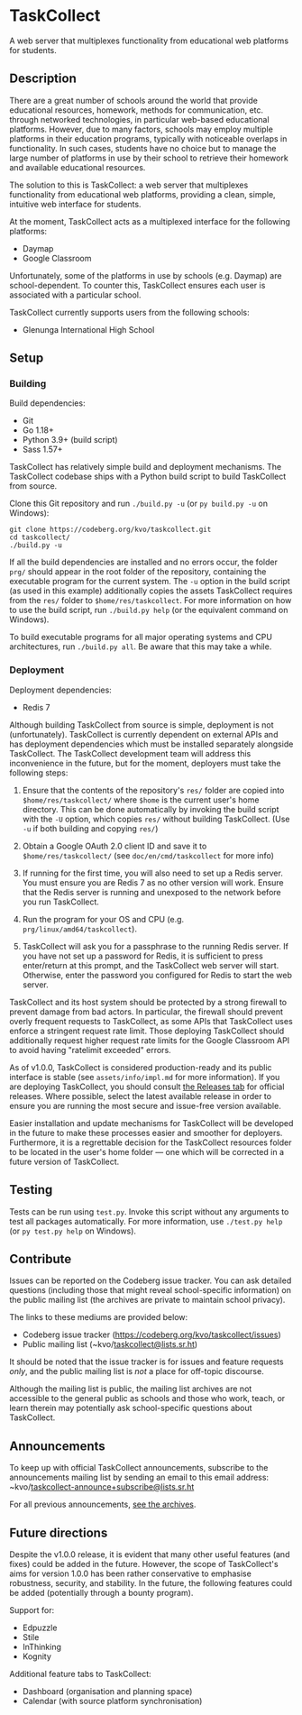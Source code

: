 # TaskCollect
A web server that multiplexes functionality from educational web platforms for students.

## Description

There are a great number of schools around the world that provide educational resources, homework, methods for communication, etc. through networked technologies, in particular web-based educational platforms. However, due to many factors, schools may employ multiple platforms in their education programs, typically with noticeable overlaps in functionality. In such cases, students have no choice but to manage the large number of platforms in use by their school to retrieve their homework and available educational resources.

The solution to this is TaskCollect: a web server that multiplexes functionality from educational web platforms, providing a clean, simple, intuitive web interface for students.

At the moment, TaskCollect acts as a multiplexed interface for the following platforms:
  * Daymap
  * Google Classroom

Unfortunately, some of the platforms in use by schools (e.g. Daymap) are school-dependent. To counter this, TaskCollect ensures each user is associated with a particular school.

TaskCollect currently supports users from the following schools:
  * Glenunga International High School

## Setup

### Building
Build dependencies:
  * Git
  * Go 1.18+
  * Python 3.9+ (build script)
  * Sass 1.57+

TaskCollect has relatively simple build and deployment mechanisms. The TaskCollect codebase ships with a Python build script to build TaskCollect from source.

Clone this Git repository and run `./build.py -u` (or `py build.py -u` on Windows):

```
git clone https://codeberg.org/kvo/taskcollect.git
cd taskcollect/
./build.py -u
```

If all the build dependencies are installed and no errors occur, the folder `prg/` should appear in the root folder of the repository, containing the executable program for the current system. The `-u` option in the build script (as used in this example) additionally copies the assets TaskCollect requires from the `res/` folder to `$home/res/taskcollect`. For more information on how to use the build script, run `./build.py help` (or the equivalent command on Windows).

To build executable programs for all major operating systems and CPU architectures, run `./build.py all`. Be aware that this may take a while.

### Deployment

Deployment dependencies:
  * Redis 7

Although building TaskCollect from source is simple, deployment is not (unfortunately). TaskCollect is currently dependent on external APIs and has deployment dependencies which must be installed separately alongside TaskCollect. The TaskCollect development team will address this inconvenience in the future, but for the moment, deployers must take the following steps:

  1. Ensure that the contents of the repository's `res/` folder are copied into `$home/res/taskcollect/` where `$home` is the current user's home directory. This can be done automatically by invoking the build script with the `-U` option, which copies `res/` without building TaskCollect. (Use `-u` if both building and copying `res/`)

  2. Obtain a Google OAuth 2.0 client ID and save it to `$home/res/taskcollect/` (see `doc/en/cmd/taskcollect` for more info)

  3. If running for the first time, you will also need to set up a Redis server. You must ensure you are Redis 7 as no other version will work. Ensure that the Redis server is running and unexposed to the network before you run TaskCollect.

  4. Run the program for your OS and CPU (e.g. `prg/linux/amd64/taskcollect`).

  5. TaskCollect will ask you for a passphrase to the running Redis server. If you have not set up a password for Redis, it is sufficient to press enter/return at this prompt, and the TaskCollect web server will start. Otherwise, enter the password you configured for Redis to start the web server.

TaskCollect and its host system should be protected by a strong firewall to prevent damage from bad actors. In particular, the firewall should prevent overly frequent requests to TaskCollect, as some APIs that TaskCollect uses enforce a stringent request rate limit. Those deploying TaskCollect should additionally request higher request rate limits for the Google Classroom API to avoid having "ratelimit exceeded" errors.

As of v1.0.0, TaskCollect is considered production-ready and its public interface is stable (see `assets/info/impl.md` for more information). If you are deploying TaskCollect, you should consult [the Releases tab](https://codeberg.org/kvo/taskcollect/releases) for official releases. Where possible, select the latest available release in order to ensure you are running the most secure and issue-free version available.

Easier installation and update mechanisms for TaskCollect will be developed in the future to make these processes easier and smoother for deployers. Furthermore, it is a regrettable decision for the TaskCollect resources folder to be located in the user's home folder — one which will be corrected in a future version of TaskCollect.

## Testing

Tests can be run using `test.py`. Invoke this script without any arguments to test all packages automatically. For more information, use `./test.py help` (or `py test.py help` on Windows).

## Contribute

Issues can be reported on the Codeberg issue tracker. You can ask detailed questions (including those that might reveal school-specific information) on the public mailing list (the archives are private to maintain school privacy).

The links to these mediums are provided below:

  * Codeberg issue tracker (https://codeberg.org/kvo/taskcollect/issues)
  * Public mailing list (~kvo/taskcollect@lists.sr.ht)

It should be noted that the issue tracker is for issues and feature requests *only*, and the public mailing list is *not* a place for off-topic discourse.

Although the mailing list is public, the mailing list archives are not accessible to the general public as schools and those who work, teach, or learn therein may potentially ask school-specific questions about TaskCollect.

## Announcements

To keep up with official TaskCollect announcements, subscribe to the announcements mailing list by sending an email to this email address: ~kvo/taskcollect-announce+subscribe@lists.sr.ht

For all previous announcements, [see the archives][1].

## Future directions

Despite the v1.0.0 release, it is evident that many other useful features (and fixes) could be added in the future. However, the scope of TaskCollect's aims for version 1.0.0 has been rather conservative to emphasise robustness, security, and stability. In the future, the following features could be added (potentially through a bounty program).

Support for:

  * Edpuzzle
  * Stile
  * InThinking
  * Kognity

Additional feature tabs to TaskCollect:

  * Dashboard (organisation and planning space)
  * Calendar (with source platform synchronisation)


[1]: https://lists.sr.ht/~kvo/taskcollect-announce
